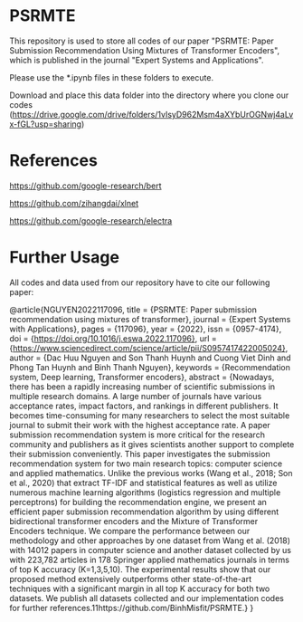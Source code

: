 # PSRMTE
This repository is used to store all codes of our paper "PSRMTE: Paper Submission Recommendation Using Mixtures of Transformer Encoders", which is published in the journal "Expert Systems and Applications".


Please use the *.ipynb files in these folders to execute.
 
Download and place this data folder into the directory where you clone our codes (https://drive.google.com/drive/folders/1vIsyD962Msm4aXYbUrOGNwj4aLvx-fGL?usp=sharing)

# References
https://github.com/google-research/bert

https://github.com/zihangdai/xlnet

https://github.com/google-research/electra


# Further Usage
All codes and data used from our repository have to cite our following paper:

@article{NGUYEN2022117096,
title = {PSRMTE: Paper submission recommendation using mixtures of transformer},
journal = {Expert Systems with Applications},
pages = {117096},
year = {2022},
issn = {0957-4174},
doi = {https://doi.org/10.1016/j.eswa.2022.117096},
url = {https://www.sciencedirect.com/science/article/pii/S0957417422005024},
author = {Dac Huu Nguyen and Son Thanh Huynh and Cuong Viet Dinh and Phong Tan Huynh and Binh Thanh Nguyen},
keywords = {Recommendation system, Deep learning, Transformer encoders},
abstract = {Nowadays, there has been a rapidly increasing number of scientific submissions in multiple research domains. A large number of journals have various acceptance rates, impact factors, and rankings in different publishers. It becomes time-consuming for many researchers to select the most suitable journal to submit their work with the highest acceptance rate. A paper submission recommendation system is more critical for the research community and publishers as it gives scientists another support to complete their submission conveniently. This paper investigates the submission recommendation system for two main research topics: computer science and applied mathematics. Unlike the previous works (Wang et al., 2018; Son et al., 2020) that extract TF-IDF and statistical features as well as utilize numerous machine learning algorithms (logistics regression and multiple perceptrons) for building the recommendation engine, we present an efficient paper submission recommendation algorithm by using different bidirectional transformer encoders and the Mixture of Transformer Encoders technique. We compare the performance between our methodology and other approaches by one dataset from Wang et al. (2018) with 14012 papers in computer science and another dataset collected by us with 223,782 articles in 178 Springer applied mathematics journals in terms of top K accuracy (K=1,3,5,10). The experimental results show that our proposed method extensively outperforms other state-of-the-art techniques with a significant margin in all top K accuracy for both two datasets. We publish all datasets collected and our implementation codes for further references.11https://github.com/BinhMisfit/PSRMTE.}
}

